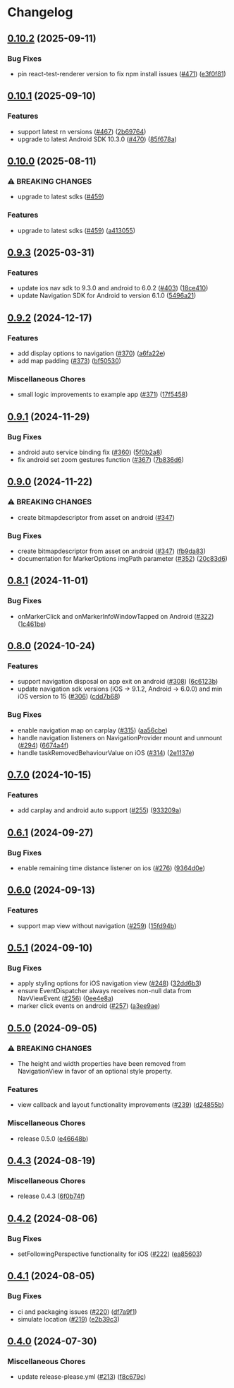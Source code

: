 # Changelog

## [0.10.2](https://github.com/googlemaps/react-native-navigation-sdk/compare/v0.10.1...v0.10.2) (2025-09-11)


### Bug Fixes

* pin react-test-renderer version to fix npm install issues ([#471](https://github.com/googlemaps/react-native-navigation-sdk/issues/471)) ([e3f0f81](https://github.com/googlemaps/react-native-navigation-sdk/commit/e3f0f81f632eb9b3c5ceb374abbc2ae7dc2382a5))

## [0.10.1](https://github.com/googlemaps/react-native-navigation-sdk/compare/v0.10.0...v0.10.1) (2025-09-10)


### Features

* support latest rn versions ([#467](https://github.com/googlemaps/react-native-navigation-sdk/issues/467)) ([2b69764](https://github.com/googlemaps/react-native-navigation-sdk/commit/2b69764462c97a34ec14228410c4de7e189d2ee3))
* upgrade to latest Android SDK 10.3.0 ([#470](https://github.com/googlemaps/react-native-navigation-sdk/issues/470)) ([85f678a](https://github.com/googlemaps/react-native-navigation-sdk/commit/85f678abd858e1e6f5fd1cb0f1d3fb54dd36d13b))

## [0.10.0](https://github.com/googlemaps/react-native-navigation-sdk/compare/v0.9.3...v0.10.0) (2025-08-11)


### ⚠ BREAKING CHANGES

* upgrade to latest sdks ([#459](https://github.com/googlemaps/react-native-navigation-sdk/issues/459))

### Features

* upgrade to latest sdks ([#459](https://github.com/googlemaps/react-native-navigation-sdk/issues/459)) ([a413055](https://github.com/googlemaps/react-native-navigation-sdk/commit/a413055af5ac52a6d122756fc278d6d7d6354764))

## [0.9.3](https://github.com/googlemaps/react-native-navigation-sdk/compare/v0.9.2...v0.9.3) (2025-03-31)


### Features

* update ios nav sdk to 9.3.0 and android to 6.0.2 ([#403](https://github.com/googlemaps/react-native-navigation-sdk/issues/403)) ([18ce410](https://github.com/googlemaps/react-native-navigation-sdk/commit/18ce410f32738fb233c89658810aecd5e17b0be9))
* update Navigation SDK for Android to version 6.1.0 ([5496a21](https://github.com/googlemaps/react-native-navigation-sdk/commit/5496a21e43f1c2e456234ef25d1a2c7694e815d3))

## [0.9.2](https://github.com/googlemaps/react-native-navigation-sdk/compare/v0.9.1...v0.9.2) (2024-12-17)


### Features

* add display options to navigation ([#370](https://github.com/googlemaps/react-native-navigation-sdk/issues/370)) ([a6fa22e](https://github.com/googlemaps/react-native-navigation-sdk/commit/a6fa22e7c5514fc25aa25ca95f625bf08bd31731))
* add map padding ([#373](https://github.com/googlemaps/react-native-navigation-sdk/issues/373)) ([bf50530](https://github.com/googlemaps/react-native-navigation-sdk/commit/bf50530fc36991e321f6b18d6551dbf5b09d3b51))


### Miscellaneous Chores

* small logic improvements to example app ([#371](https://github.com/googlemaps/react-native-navigation-sdk/issues/371)) ([17f5458](https://github.com/googlemaps/react-native-navigation-sdk/commit/17f545832cfce5c512ddd11828f7a1e4ce1eb140))

## [0.9.1](https://github.com/googlemaps/react-native-navigation-sdk/compare/v0.9.0...v0.9.1) (2024-11-29)


### Bug Fixes

* android auto service binding fix ([#360](https://github.com/googlemaps/react-native-navigation-sdk/issues/360)) ([5f0b2a8](https://github.com/googlemaps/react-native-navigation-sdk/commit/5f0b2a82103ccb2f2a8901c2a7fa5ac324b19a8c))
* fix android set zoom gestures function ([#367](https://github.com/googlemaps/react-native-navigation-sdk/issues/367)) ([7b836d6](https://github.com/googlemaps/react-native-navigation-sdk/commit/7b836d6562dc202fd1e65093d438cb17345cb6d7))

## [0.9.0](https://github.com/googlemaps/react-native-navigation-sdk/compare/v0.8.1...v0.9.0) (2024-11-22)


### ⚠ BREAKING CHANGES

* create bitmapdescriptor from asset on android ([#347](https://github.com/googlemaps/react-native-navigation-sdk/issues/347))

### Bug Fixes

* create bitmapdescriptor from asset on android ([#347](https://github.com/googlemaps/react-native-navigation-sdk/issues/347)) ([fb9da83](https://github.com/googlemaps/react-native-navigation-sdk/commit/fb9da83b03fa8cd57c89fe917bd351dbf8c1a4d9))
* documentation for MarkerOptions imgPath parameter ([#352](https://github.com/googlemaps/react-native-navigation-sdk/issues/352)) ([20c83d6](https://github.com/googlemaps/react-native-navigation-sdk/commit/20c83d6f732cad94c53ddba1384f058eada972c5))

## [0.8.1](https://github.com/googlemaps/react-native-navigation-sdk/compare/v0.8.0...v0.8.1) (2024-11-01)


### Bug Fixes

* onMarkerClick and onMarkerInfoWindowTapped on Android ([#322](https://github.com/googlemaps/react-native-navigation-sdk/issues/322)) ([1c461be](https://github.com/googlemaps/react-native-navigation-sdk/commit/1c461becf544837cb6ecc20d435125b017a248ec))

## [0.8.0](https://github.com/googlemaps/react-native-navigation-sdk/compare/v0.7.0...v0.8.0) (2024-10-24)


### Features

* support navigation disposal on app exit on android ([#308](https://github.com/googlemaps/react-native-navigation-sdk/issues/308)) ([6c6123b](https://github.com/googlemaps/react-native-navigation-sdk/commit/6c6123b208ccbd7779aab1b7b8e0c9afd4da2d00))
* update navigation sdk versions (iOS -&gt; 9.1.2, Android -> 6.0.0) and min iOS version to 15 ([#306](https://github.com/googlemaps/react-native-navigation-sdk/issues/306)) ([cdd7b68](https://github.com/googlemaps/react-native-navigation-sdk/commit/cdd7b686e630b85f7945aee2a4a5802d2045e96a))


### Bug Fixes

* enable navigation map on carplay ([#315](https://github.com/googlemaps/react-native-navigation-sdk/issues/315)) ([aa56cbe](https://github.com/googlemaps/react-native-navigation-sdk/commit/aa56cbe8ee8ee955fb11c05fe55be4d6415a536d))
* handle navigation listeners on NavigationProvider mount and unmount ([#294](https://github.com/googlemaps/react-native-navigation-sdk/issues/294)) ([6674a4f](https://github.com/googlemaps/react-native-navigation-sdk/commit/6674a4fbf95f7939d7ebd5a99672fea9eeef5e22))
* handle taskRemovedBehaviourValue on iOS ([#314](https://github.com/googlemaps/react-native-navigation-sdk/issues/314)) ([2e1137e](https://github.com/googlemaps/react-native-navigation-sdk/commit/2e1137e62bd94500de709cdaafab4169fedc49d8))

## [0.7.0](https://github.com/googlemaps/react-native-navigation-sdk/compare/v0.6.1...v0.7.0) (2024-10-15)


### Features

* add carplay and android auto support ([#255](https://github.com/googlemaps/react-native-navigation-sdk/issues/255)) ([933209a](https://github.com/googlemaps/react-native-navigation-sdk/commit/933209a9c2fe97077b664aa3ee26b09e29d29d98))

## [0.6.1](https://github.com/googlemaps/react-native-navigation-sdk/compare/v0.6.0...v0.6.1) (2024-09-27)


### Bug Fixes

* enable remaining time distance listener on ios ([#276](https://github.com/googlemaps/react-native-navigation-sdk/issues/276)) ([9364d0e](https://github.com/googlemaps/react-native-navigation-sdk/commit/9364d0e5d390ba64de9caef151baf72bbab9522b))

## [0.6.0](https://github.com/googlemaps/react-native-navigation-sdk/compare/v0.5.1...v0.6.0) (2024-09-13)


### Features

* support map view without navigation ([#259](https://github.com/googlemaps/react-native-navigation-sdk/issues/259)) ([15fd94b](https://github.com/googlemaps/react-native-navigation-sdk/commit/15fd94bf61e232980144978be36e69a2cabe6e47))

## [0.5.1](https://github.com/googlemaps/react-native-navigation-sdk/compare/v0.5.0...v0.5.1) (2024-09-10)


### Bug Fixes

* apply styling options for iOS navigation view ([#248](https://github.com/googlemaps/react-native-navigation-sdk/issues/248)) ([32dd6b3](https://github.com/googlemaps/react-native-navigation-sdk/commit/32dd6b3ced3ab7e07cec85d22b5b053028e645b6))
* ensure EventDispatcher always receives non-null data from NavViewEvent ([#256](https://github.com/googlemaps/react-native-navigation-sdk/issues/256)) ([0ee4e8a](https://github.com/googlemaps/react-native-navigation-sdk/commit/0ee4e8a5b687bc947f7420afc018484df10b0c21))
* marker click events on android ([#257](https://github.com/googlemaps/react-native-navigation-sdk/issues/257)) ([a3ee9ae](https://github.com/googlemaps/react-native-navigation-sdk/commit/a3ee9ae29939bba0b42f6a34b8ba7c84e2d93efe))

## [0.5.0](https://github.com/googlemaps/react-native-navigation-sdk/compare/v0.4.3...v0.5.0) (2024-09-05)


### ⚠ BREAKING CHANGES

* The height and width properties have been removed from NavigationView in favor of an optional style property.

### Features

* view callback and layout functionality improvements ([#239](https://github.com/googlemaps/react-native-navigation-sdk/issues/239)) ([d24855b](https://github.com/googlemaps/react-native-navigation-sdk/commit/d24855b9b391f41fedc46137267c2d947c57ca16))


### Miscellaneous Chores

* release 0.5.0 ([e46648b](https://github.com/googlemaps/react-native-navigation-sdk/commit/e46648b2ffb71503608ec8cb704a03e7c43840f1))

## [0.4.3](https://github.com/googlemaps/react-native-navigation-sdk/compare/v0.4.2...v0.4.3) (2024-08-19)


### Miscellaneous Chores

* release 0.4.3 ([6f0b74f](https://github.com/googlemaps/react-native-navigation-sdk/commit/6f0b74f3ae9d3a830f2055090fc1a88691109d9d))

## [0.4.2](https://github.com/googlemaps/react-native-navigation-sdk/compare/v0.4.1...v0.4.2) (2024-08-06)


### Bug Fixes

* setFollowingPerspective functionality for iOS ([#222](https://github.com/googlemaps/react-native-navigation-sdk/issues/222)) ([ea85603](https://github.com/googlemaps/react-native-navigation-sdk/commit/ea85603daad5dc247fa390103ba3638ab9d43aaf))

## [0.4.1](https://github.com/googlemaps/react-native-navigation-sdk/compare/v0.4.0...v0.4.1) (2024-08-05)


### Bug Fixes

* ci and packaging issues ([#220](https://github.com/googlemaps/react-native-navigation-sdk/issues/220)) ([df7a9f1](https://github.com/googlemaps/react-native-navigation-sdk/commit/df7a9f12a31f77d223655bef6f05bb4b89d636a4))
* simulate location ([#219](https://github.com/googlemaps/react-native-navigation-sdk/issues/219)) ([e2b39c3](https://github.com/googlemaps/react-native-navigation-sdk/commit/e2b39c3b62136a07c26aa671949c969c9aa1e3d1))

## [0.4.0](https://github.com/googlemaps/react-native-navigation-sdk/compare/0.4.0-beta...v0.4.0) (2024-07-30)


### Miscellaneous Chores

* update release-please.yml ([#213](https://github.com/googlemaps/react-native-navigation-sdk/issues/213)) ([f8c679c](https://github.com/googlemaps/react-native-navigation-sdk/commit/f8c679c19c1dee99123cf52b4686782a61cff7f2))
